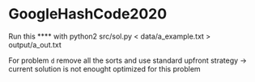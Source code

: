 # GoogleHashCode2020

Run this **** with python2 src/sol.py < data/a_example.txt > output/a_out.txt

For problem `d` remove all the sorts and use standard upfront strategy -> current solution is not enought optimized for this problem
